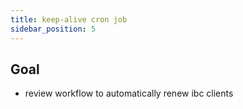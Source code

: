 ```yaml
---
title: keep-alive cron job
sidebar_position: 5
---
```


## Goal

- review workflow to automatically renew ibc clients
